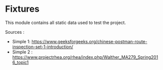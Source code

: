 # Fixtures

This module contains all static data used to test the project.

Sources : 
* Simple 1: https://www.geeksforgeeks.org/chinese-postman-route-inspection-set-1-introduction/
* Simple 2 : https://www.projectrhea.org/rhea/index.php/Walther_MA279_Spring2016_topic1
